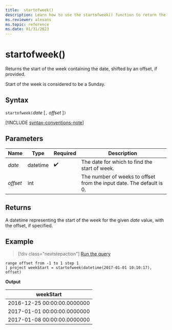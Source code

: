 ```yaml
---
title:  startofweek()
description: Learn how to use the startofweek() function to return the start of the week for the given date.
ms.reviewer: alexans
ms.topic: reference
ms.date: 01/31/2023
---
```

# startofweek()

Returns the start of the week containing the date, shifted by an offset, if provided.

Start of the week is considered to be a Sunday.

## Syntax

`startofweek(`*date* [`,` *offset* ]`)`

[!INCLUDE [syntax-conventions-note](../../includes/syntax-conventions-note.md)]

## Parameters

| Name | Type | Required | Description |
|--|--|--|--|
| *date* | datetime |  :heavy_check_mark: | The date for which to find the start of week.|
| *offset* | int | | The number of weeks to offset from the input date. The default is 0.|

## Returns

A datetime representing the start of the week for the given *date* value, with the offset, if specified.

## Example

> [!div class="nextstepaction"]
> <a href="https://dataexplorer.azure.com/clusters/help/databases/Samples?query=H4sIAAAAAAAAAy2MQQqAMAwE775ijxYUGi8FwVf4gqKpqNSUGvDi421BGFiYhcn+2hgSws2KkCWiJ6iAcCsnUPMiZTl4UTzM56w+K6ZylpVQVbt6Zd0jt4Ml11sqgOxYcab72+YDGdMCYmkAAAA=" target="_blank">Run the query</a>

```kusto
range offset from -1 to 1 step 1
| project weekStart = startofweek(datetime(2017-01-01 10:10:17), offset) 
```

**Output**

|weekStart|
|---|
|2016-12-25 00:00:00.0000000|
|2017-01-01 00:00:00.0000000|
|2017-01-08 00:00:00.0000000|
